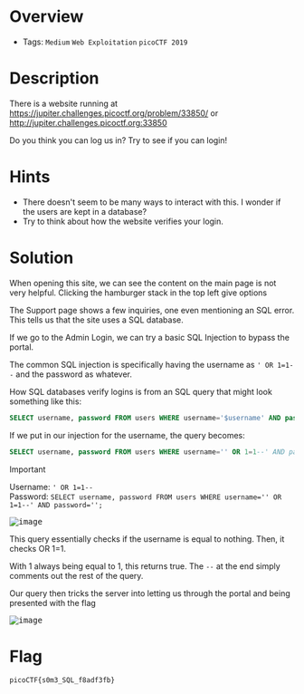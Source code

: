 # Overview
- Tags: `Medium` `Web Exploitation` `picoCTF 2019` 

# Description
There is a website running at https://jupiter.challenges.picoctf.org/problem/33850/ or http://jupiter.challenges.picoctf.org:33850 

Do you think you can log us in? Try to see if you can login!

# Hints
- There doesn't seem to be many ways to interact with this. I wonder if the users are kept in a database?
- Try to think about how the website verifies your login.

# Solution
When opening this site, we can see the content on the main page is not very helpful. Clicking the hamburger stack in the top left give options 

The Support page shows a few inquiries, one even mentioning an SQL error. This tells us that the site uses a SQL database. 

If we go to the Admin Login, we can try a basic SQL Injection to bypass the portal. 

The common SQL injection is specifically having the username as `' OR 1=1--` and the password as whatever. 

How SQL databases verify logins is from an SQL query that might look something like this:

```sql
SELECT username, password FROM users WHERE username='$username' AND password='$password';
```

If we put in our injection for the username, the query becomes:

```sql
SELECT username, password FROM users WHERE username='' OR 1=1--' AND password='';
```

> [!IMPORTANT] 
> Username: `' OR 1=1--`  
> Password: `SELECT username, password FROM users WHERE username='' OR 1=1--' AND password='';`

<kbd>![image](https://github.com/user-attachments/assets/7a8aebdf-fa79-4b77-9cc0-f4f38ffbcdf5)</kbd>


This query essentially checks if the username is equal to nothing. Then, it checks OR 1=1. 

With 1 always being equal to 1, this returns true. The `--` at the end simply comments out the rest of the query. 

Our query then tricks the server into letting us through the portal and being presented with the flag

<kbd>![image](https://github.com/user-attachments/assets/c6c263d4-a295-444a-8794-10dfa2a94f9e)</kbd>

# Flag 
`picoCTF{s0m3_SQL_f8adf3fb}`

